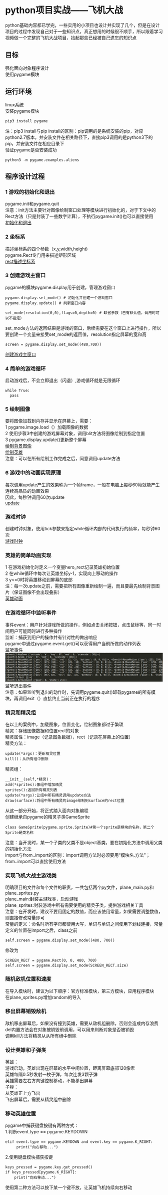 # python项目实战——飞机大战
python基础内容都已学完，一些实用的小项目也设计并实现了几个，但是在设计项目的过程中发现自己对于一些知识点，真正想用的时候很不顺手，所以跟着学习视频做一个完整的飞机大战项目，捡起那些已经被自己遗忘的知识点  
## 目标  
强化面向对象程序设计  
使用pygame模块  
## 运行环境   
linux系统  
安装pygame模块  
```
pip3 install pygame
```
注：pip3 install与pip install的区别：pip调用的是系统安装的pip，对应python2.7版本，并安装文件在相关路径下，直接pip3调用的是python3下的pip，并安装文件在相应目录下  
验证pygame是否安装成功  
```
python3 -m pygame.examples.aliens
```
## 程序设计过程  
### 1 游戏的初始化和退出  
pygame.init和pygame.quit  
注意：init方法主要针对图像绘制窗口处理等模块进行初始化的，对于下文中的Rect方法（只是封装了一些数字计算），不执行pygame.init()也可以直接使用  
[初始化和退出](cate_01_init.py)
### 2 坐标系  
描述坐标系的四个参数（x,y,width,height)  
pygame.Rect专门用来描述矩形区域  
[rect描述坐标系](cate_02_rect.py)  
### 3 创建游戏主窗口  
pygame的模块pygame.display用于创建，管理游戏窗口  
```
pygame.display.set_mode() # 初始化并创建一个游戏窗口  
pygame.display.update() # 刷新窗口内容  
```
```
set_mode(resolution(0,0),flags=0,depth=0) # 缺省参数（已有默认值，调用时可以不指定）
```
 set_mode方法的返回结果是游戏的窗口，后续需要在这个窗口上进行操作，所以要创建一个变量来接受set_mode的返回值，resolution指定屏幕的宽和高  
 ```
 screen = pygame.display.set_mode((480,700))
 ```
 [创建游戏主窗口](cate_03_setmode.py)  
### 4 简单的游戏循环  
启动游戏后，不会立即退出（闪退）,游戏循环就是无限循环  
```
while True:
  pass
```
### 5 绘制图像  
要将图像加载到内存并显示在屏幕上，需要：  
1 pygame.image.load（）加载图像的数据  
2 使用步骤3中创建的游戏屏幕对象，调用blit方法将图像绘制到指定位置  
3 pygame.display.update()更新整个屏幕  
[绘制背景图像](cate_04_background.py)  
[绘制英雄](cate_05_addhero.py)  
注意：可以在所有绘制工作完成之后，同意调用update方法  
### 6 游戏中的动画实现原理  
每次调用update产生的效果称为一个帧frame，一般在电脑上每秒60帧就能产生连续高品质的动画效果  
因此，每秒钟调用60次update  
[update](cate_06_update.py)
### 游戏时钟  
创建时钟对象，使用tick参数来指定while循环内部的代码执行的频率，每秒钟60次  
[游戏时钟](cate_07_clock.py)  
### 英雄的简单动画实现  
1 在游戏初始化时定义一个变量hero_rect记录英雄初始位置  
2 在while循环中每次让英雄坐标y-1，实现向上移动的操作  
3 y<=0时将英雄移动到屏幕的底部  
注：每一次update之前，需要把所有图像重新绘制一遍，而且要最先绘制背景图片（保证图像不会出现叠影）  
[英雄动画](cate_08_herorunning.py)   

### 在游戏循环中监听事件  
事件event：用户针对游戏所做的操作，例如点击关闭按钮，点击鼠标等，同一时间用户可能同时进行多种操作  
监听：捕获到用户的操作并有针对性的做出响应  
pygame中通过pygame.event.get()可以获得用户当前所做的动作列表  
[监听事件](cate_09_event.py)   
![运行结果](a.png)  
[监听退出事件](cate_10_quit.py)  
注意：如果监听到退出的动作时，先调用pygame.quit()卸载pygame的所有模块，再调用exit（）直接终止当前正在执行的程序  

### 精灵和精灵组  
在以上的案例中，加载图象，位置变化，绘制图象都过于繁琐  
精灵：存储图像数据和位置rect的对象  
精灵属性：image（记录图象数据），rect（记录在屏幕上的位置）  
精灵方法：
```
update(*args)：更新精灵位置  
kill()：从所有组中删除  
```
精灵组：
```
__init__(self,*精灵)：
add(*sprites):像组中增加精灵  
sprites():返回所有精灵列表  
update(*args):让组中所有精灵调用update方法  
draw(surface):将组中所有精灵的image绘制到surface的rect位置  
```
从这一部分开始，将正式踏入面向对象编程  
创建继承自pygame的精灵子类GameSprite  
```
class GameSprite(pygame.sprite.Sprite)#第一个sprite是模块的名称，第二个Sprite是类名称
```
注意：当开发时，某一个子类的父类不是object基类，要在初始化方法中调用父类的初始化方法  
import与from..import的区别：import调用方法时必须要用“模块名.方法”；from..import可以直接使用方法  

### 实现飞机大战主游戏类  
明确项目的文件和每个文件的职责，一共包括两个py文件，plane_main.py和plane_sprites.py  
plane_main:封装主游戏类，启动游戏  
plane_sprites:封装游戏中所有需要使用的精灵子类，提供游戏相关工具  
注意：在开发时，建议不要用固定的数值，而应该使用常量，如果需要调整数值，则直接修改常量即可  
常量的定义：命名时所有字母都使用大写，单词与单词之间使用下划线连接，常量定义的位置在import之后，class之前  
```
self.screen = pygame.display.set_mode((480, 700))
```
修改为
```
SCREEN_RECT = pygame.Rect(0, 0, 480, 700)
self.screen = pygame.display.set_mode(SCREEN_RECT.size)
```
### 随机敌机位置和速度  
在导入模块时，建议为以下顺序：官方标准模块，第三方模块，应用程序模块  
在plane_sprites.py增加random的导入  

### 移出屏幕销毁敌机  
敌机移出屏幕后，如果没有撞到英雄，需要从敌机组删除，否则会造成内存浪费  
del内置方法会在对象被销毁前调用，可以用来判断对象是否被销毁  
调用kill方法将精灵从从所有组中删除  

### 设计英雄和子弹类  
英雄：  
游戏启动，英雄出现在屏幕的水平中间位置，距离屏幕底部120像素  
英雄每隔0.5秒发射一枚子弹，每次连发3颗子弹  
英雄需要左右方向键控制移动，不能移出屏幕  
子弹：  
从英雄正上方飞出  
飞出屏幕后，需要从精灵组中删除  

### 移动英雄位置  
pygame中捕获键盘按键有两种方式：  
1.判断event.type == pygame.KEYDOWN  
```
elif event.type == pygame.KEYDOWN and event.key == pygame.K_RIGHT:
     print("向右移动...")
```
2.使用键盘模块捕获按键  
```
keys_pressed = pygame.key.get_pressed()
if keys_pressed[pygame.K_RIGHT]:
    print("向右移动...")
```
使用第二种方法可以按下某一个键不放，让英雄飞机持续向右移动  

















